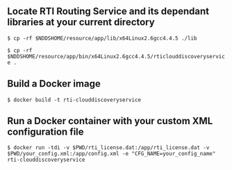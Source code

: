 ## Locate RTI Routing Service and its dependant libraries at your current directory
`$ cp -rf $NDDSHOME/resource/app/lib/x64Linux2.6gcc4.4.5 ./lib`

`$ cp -rf $NDDSHOME/resource/app/bin/x64Linux2.6gcc4.4.5/rticlouddiscoveryservice .`

## Build a Docker image
`$ docker build -t rti-clouddiscoveryservice`

## Run a Docker container with your custom XML configuration file
`$ docker run -tdi -v $PWD/rti_license.dat:/app/rti_license.dat -v $PWD/your_config.xml:/app/config.xml -e "CFG_NAME=your_config_name" rti-clouddiscoveryservice`
